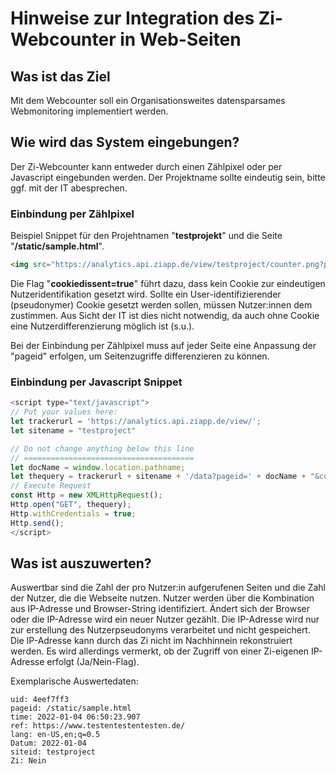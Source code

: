 # Hinweise zur Integration des Zi-Webcounter in Web-Seiten

## Was ist das Ziel

Mit dem Webcounter soll ein Organisationsweites datensparsames Webmonitoring implementiert werden.

## Wie wird das System eingebungen?

Der Zi-Webcounter kann entweder durch einen Zählpixel oder per Javascript eingebunden werden. Der Projektname sollte eindeutig sein, bitte ggf. mit der IT abesprechen.

### Einbindung per Zählpixel

Beispiel Snippet für den Projehtnamen "**testprojekt**" und die Seite "**/static/sample.html**". 

```html
<img src="https://analytics.api.ziapp.de/view/testproject/counter.png?pageid=/static/sample.html&cookiedissent=true" style="border:0" alt="">
```

Die Flag "**cookiedissent=true**" führt dazu, dass kein Cookie zur eindeutigen Nutzeridentifikation gesetzt wird. Sollte ein User-identifizierender 
(pseudonymer) Cookie gesetzt werden sollen, müssen Nutzer:innen dem zustimmen. Aus Sicht der IT ist dies nicht notwendig, da auch ohne Cookie eine Nutzerdifferenzierung möglich ist (s.u.).

Bei der Einbindung per Zählpixel muss auf jeder Seite eine Anpassung der "pageid" erfolgen, um Seitenzugriffe differenzieren zu können.

### Einbindung per Javascript Snippet

```javascript
<script type="text/javascript">
// Put your values here:
let trackerurl = 'https://analytics.api.ziapp.de/view/';
let sitename = "testproject"

// Do not change anything below this line
// ======================================
let docName = window.location.pathname;
let thequery = trackerurl + sitename + '/data?pageid=' + docName + "&cookiedissent=true";
// Execute Request 
const Http = new XMLHttpRequest();
Http.open("GET", thequery);
Http.withCredentials = true;
Http.send();
</script>
```

## Was ist auszuwerten?

Auswertbar sind die Zahl der pro Nutzer:in aufgerufenen Seiten und die Zahl der Nutzer, die die Webseite nutzen. Nutzer werden über die Kombination aus IP-Adresse und Browser-String identifiziert. 
Ändert sich der Browser oder die IP-Adresse wird ein neuer Nutzer gezählt. Die IP-Adresse wird nur zur erstellung des Nutzerpseudonyms verarbeitet und nicht gespeichert. Die IP-Adresse kann durch das Zi nicht im Nachhinnein rekonstruiert werden. 
Es wird allerdings vermerkt, ob der Zugriff von einer Zi-eigenen IP-Adresse erfolgt (Ja/Nein-Flag).

Exemplarische Auswertedaten:
```
uid: 4eef7ff3
pageid: /static/sample.html
time: 2022-01-04 06:50:23.907
ref: https://www.testentestentesten.de/
lang: en-US,en;q=0.5
Datum: 2022-01-04
siteid: testproject
Zi: Nein
```


